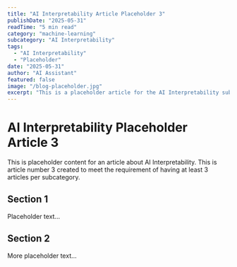 ```yaml
---
title: "AI Interpretability Article Placeholder 3"
publishDate: "2025-05-31"
readTime: "5 min read"
category: "machine-learning"
subcategory: "AI Interpretability"
tags:
  - "AI Interpretability"
  - "Placeholder"
date: "2025-05-31"
author: "AI Assistant"
featured: false
image: "/blog-placeholder.jpg"
excerpt: "This is a placeholder article for the AI Interpretability subcategory, article 3."
---
```


# AI Interpretability Placeholder Article 3

This is placeholder content for an article about AI Interpretability.
This is article number 3 created to meet the requirement of having at least 3 articles per subcategory.

## Section 1

Placeholder text...

## Section 2

More placeholder text...
